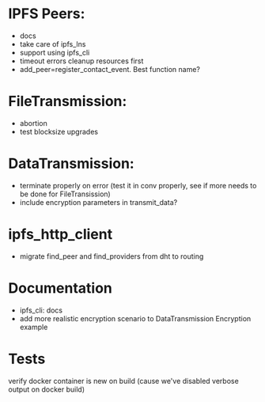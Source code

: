 # IPFS Peers:
- docs
- take care of ipfs_lns
- support using ipfs_cli
- timeout errors cleanup resources first
- add_peer=register_contact_event. Best function name?

# FileTransmission:
- abortion
- test blocksize upgrades

# DataTransmission:
- terminate properly on error (test it in conv properly, see if more needs to be done for FileTransission)
- include encryption parameters in transmit_data?

# ipfs_http_client
- migrate find_peer and find_providers from dht to routing

# Documentation
- ipfs_cli: docs
- add more realistic encryption scenario to DataTransmission Encryption example


# Tests
verify docker container is new on build (cause we've disabled verbose output on docker build)

